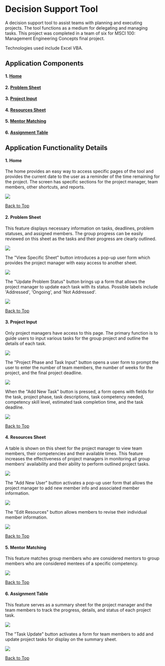 <a name= "top"></a>

# Decision Support Tool

A decision support tool to assist teams with planning and executing projects. The tool functions as a medium for delegating and managing tasks. This project was completed in a team of six for MSCI 100: Management Engineering Concepts final project.

Technologies used include Excel VBA. 

## Application Components

#### 1. **[Home](#home)**
#### 2. **[Problem Sheet](#problem-sheet)**
#### 3. **[Project Input](#project-input)**
#### 4. **[Resources Sheet](#resource-sheet)**
#### 5. **[Mentor Matching](#mentor-matching)**
#### 6. **[Assignment Table](#assignment-table)**

## Application Functionality Details

<a name= "home"></a>

#### 1. Home
The home provides an easy way to access specific pages of the tool and provides the current date to the user as a reminder of the time remaining for the project. The screen has specific sections for the project manager, team members, other shortcuts, and reports. 

<p float="center">
  <img src="images/decision-support-tool/home.png"/>
</p>

[Back to Top](#top)

<a name= "problem-sheet"></a>

#### 2. Problem Sheet
This feature displays necessary information on tasks, deadlines, problem statuses, and assigned members. The group progress can be easily reviewed on this sheet as the tasks and their progress are clearly outlined.

<p float="center">
 <img src="images/decision-support-tool/problem-sheet.png"/>
</p>

The "View Specific Sheet" button introduces a pop-up user form which provides the project manager with easy access to another sheet.
 
<p float="center">
 <img src="images/decision-support-tool/problem-sheet-view-specific-sheet.png"/>
</p>

The "Update Problem Status" button brings up a form that allows the project manager to update each task with its status. Possible labels include 'Addressed', 'Ongoing', and 'Not Addressed'.

<p float="center">
 <img src="images/decision-support-tool/problem-sheet-problem-status.png"/>
</p>

[Back to Top](#top)

<a name= "project-input"></a>

#### 3. Project Input
Only project managers have access to this page. The primary function is to guide users to input various tasks for the group project and outline the details of each task.

<p float="center">
 <img src="images/decision-support-tool/project-input.png"/>
</p>

The "Project Phase and Task Input" button opens a user form to prompt the user to enter the number of team members, the number of weeks for the project, and the final project deadline.

<p float="center">
   <img src="images/decision-support-tool/project-input-project-phase.png"/>
</p>

When the "Add New Task" button is pressed, a form opens with fields for the task, project phase, task descriptions, task competency needed, competency skill level, estimated task completion time, and the task deadline.

<p float="center">
  <img src="images/decision-support-tool/project-input-add-task.png"/>
</p>

[Back to Top](#top)

<a name= "resource-sheet"></a>

#### 4. Resources Sheet
A table is shown on this sheet for the project manager to view team members, their competencies and their available times. This feature increases the effectiveness of project managers in monitoring all group members' availability and their ability to perform outlined project tasks.

<p float="center">
 <img src="images/decision-support-tool/resource-sheet.png"/>
</p>

The "Add New User" button activates a pop-up user form that allows the project manager to add new member info and associated member information.

<p float="center">
  <img src="images/decision-support-tool/resource-sheet-add-user.png"/>
</p>

The "Edit Resources" button allows members to revise their individual member information.

<p float="center">
  <img src="images/decision-support-tool/resource-sheet-revise-user.png"/>
</p>

[Back to Top](#top)

<a name= "mentor-matching"></a>

#### 5. Mentor Matching
This feature matches group members who are considered mentors to group members who are considered mentees of a specific competency.

<p float="center">
  <img src="images/decision-support-tool/mentor-matching.png"  />
</p>

[Back to Top](#top)

<a name= "assignment-table"></a>

#### 6. Assignment Table
This feature serves as a summary sheet for the project manager and the team members to track the progress, details, and status of each project task.

<p float="center">
  <img src="images/decision-support-tool/assignment-table.png"  />
</p>

The "Task Update" button activates a form for team members to add and update project tasks for display on the summary sheet.
  
<p float="center">
  <img src="images/decision-support-tool/assignment-table-status-update.png"  />
</p>

[Back to Top](#top)
